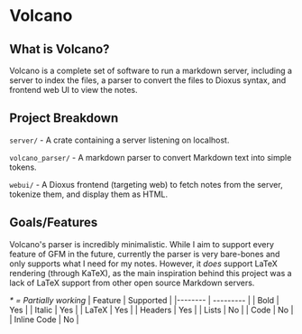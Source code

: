 # Volcano 
## What is Volcano?
Volcano is a complete set of software to run a markdown server, including a server to index the files, a parser to convert the files to Dioxus syntax, and frontend web UI to view the notes.

## Project Breakdown
`server/` - A crate containing a server listening on localhost.

`volcano_parser/` - A markdown parser to convert Markdown text into simple tokens.

`webui/` - A Dioxus frontend (targeting web) to fetch notes from the server, tokenize them, and display them as HTML.

## Goals/Features
Volcano's parser is incredibly minimalistic. While I aim to support every feature of GFM in the future, currently the parser is very bare-bones and only supports what I need for my notes. However, it *does* support LaTeX rendering (through KaTeX), as the main inspiration behind this project was a lack of LaTeX support from other open source Markdown servers.

*\* = Partially working*
| Feature | Supported |
|-------- | --------- |
| Bold    | Yes       |
| Italic  | Yes       |
| LaTeX   | Yes       |
| Headers | Yes       |
| Lists   | No        |
| Code    | No        |
| Inline Code | No    |
